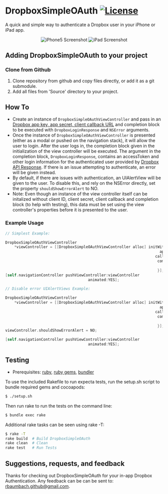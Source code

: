 # DropboxSimpleOAuth [![License](http://b.repl.ca/v1/License-MIT-blue.png)](https://github.com/rbaumbach/DropboxSimpleOAuth/blob/master/MIT.LICENSE)

A quick and simple way to authenticate a Dropbox user in your iPhone or iPad app.

<p align="center">
   <img src="https://github.com/rbaumbach/DropboxSimpleOAuth/blob/master/iPhone5Screenshot.jpg?raw=true" alt="iPhone5 Screenshot"/>
   <img src="https://github.com/rbaumbach/DropboxSimpleOAuth/blob/master/iPadScreenshot.jpg?raw=true" alt="iPad Screenshot"/>
</p>

## Adding DropboxSimpleOAuth to your project

### Clone from Github

1.  Clone repository from github and copy files directly, or add it as a git submodule.
2.  Add all files from 'Source' directory to your project.

## How To

* Create an instance of `DropboxSimpleOAuthViewController` and pass in an [Dropbox app key, app secret, client callback URL](https://www.dropbox.com/developers) and completion block to be executed with `DropboxLoginResponse` and `NSError` arguments.
* Once the instance of `DropboxSimpleOAuthViewController` is presented (either as a modal or pushed on the navigation stack), it will allow the user to login.  After the user logs in, the completion block given in the initialization of the view controller will be executed.  The argument in the completion block, `DropboxLoginResponse`, contains an accessToken and other login information for the authenticated user provided by [Dropbox API Response](https://www.dropbox.com/developers/core/docs#oa2-token).  If there is an issue attempting to authenticate, an error will be given instead.
* By default, if there are issues with authentication, an UIAlertView will be given to the user.  To disable this, and rely on the NSError directly, set the property `shouldShowErrorAlert` to NO.
* Note: Even though an instance of the view controller itself can be initalized without client ID, client secret, client callback and completion block (to help with testing), this data must be set using the view controller's properties before it is presented to the user.

### Example Usage

```objective-c
// Simplest Example:

DropboxSimpleOAuthViewController
    *viewController = [[DropboxSimpleOAuthViewController alloc] initWithAppKey:@"123I_am_a_client_id_567890"
                                                                     appSecret:@"shhhhhh, I'm a secret"
                                                                   callbackURL:[NSURL URLWithString:@"http://your.fancy.site"]
                                                                    completion:^(DropboxLoginResponse *response, NSError *error) {
                                                                        NSLog(@"My OAuth Token is: %@", response.accessToken);
                                                                    }];
[self.navigationController pushViewController:viewController
                                     animated:YES];

// Disable error UIAlertViews Example:

DropboxSimpleOAuthViewController
    *viewController = [[DropboxSimpleOAuthViewController alloc] initWithAppKey:@"123I_am_a_client_id_567890"
                                                                     appSecret:@"shhhhhh, I'm a secret"
                                                                   callbackURL:[NSURL URLWithString:@"http://your.fancy.site"]
                                                                    completion:^(DropboxLoginResponse *response, NSError *error) {
                                                                        NSLog(@"My OAuth Token is: %@", response.accessToken);
                                                                    }];
viewController.shouldShowErrorAlert = NO;

[self.navigationController pushViewController:viewController
                                     animated:YES];
```


## Testing

* Prerequisites: [ruby](https://github.com/sstephenson/rbenv), [ruby gems](https://rubygems.org/pages/download), [bundler](http://bundler.io)

To use the included Rakefile to run expecta tests, run the setup.sh script to bundle required gems and cocoapods:

```bash
$ ./setup.sh
```

Then run rake to run the tests on the command line:

```bash
$ bundle exec rake
```

Additional rake tasks can be seen using rake -T:

```bash
$ rake -T
rake build  # Build DropboxSimpleOAuth
rake clean  # Clean
rake test   # Run Tests
```

## Suggestions, requests, and feedback

Thanks for checking out DropboxSimpleOAuth for your in-app Dropbox Authentication.  Any feedback can be
can be sent to: rbaumbach.github@gmail.com.
